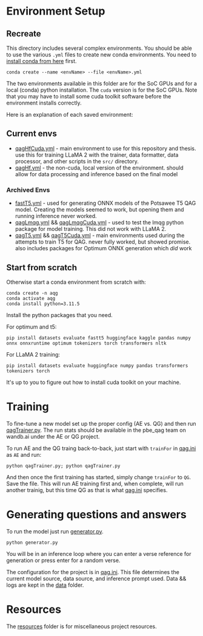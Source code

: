# Environment Setup
## Recreate
This directory includes several complex environments. You should be able to use the various `.yml` files to create new conda environments. You need to [install conda from here](https://docs.anaconda.com/free/miniconda/) first.
```
conda create --name <envName> --file <envName>.yml
```
The two environments available in this folder are for the SoC GPUs and for a local (conda) python installation. The `cuda` version is for the SoC GPUs. Note that you may have to install some cuda toolkit software before the environment installs correctly.

Here is an explanation of each saved environment:
## Current envs
* [qagHfCuda.yml](archive/qagHfCuda.yml) - main environment to use for this repository and thesis. use this for training LLaMA 2 with the trainer, data formatter, data processor, and other scripts in the `src/` directory.
* [qagHf.yml](archive/qagHf.yml) - the non-cuda, local version of the environment. should allow for data processing and inference based on the final model

### Archived Envs
* [fastT5.yml](archive/fastT5.yml) - used for generating ONNX models of the Potsawee T5 QAG model. Creating the models seemed to work, but opening them and running inference never worked.
* [qagLmqg.yml](archive/qagLmqg.yml) && [qagLmqgCuda.yml](archive/qagLmqgCuda.yml) - used to test the lmqg python package for model training. This did not work with LLaMA 2.
* [qagT5.yml](archive/qagT5.yml) && [qagT5Cuda.yml](archive/qagT5Cuda.yml) - main environments used during the attempts to train T5 for QAG. never fully worked, but showed promise. also includes packages for Optimum ONNX generation which *did* work

## Start from scratch
Otherwise start a conda environment from scratch with:

```
conda create -n aqg
conda activate aqg
conda install python=3.11.5
```

Install the python packages that you need.

For optimum and t5:
```
pip install datasets evaluate fastt5 huggingface kaggle pandas numpy onnx onnxruntime optimum tokenizers torch transformers nltk
```

For LLaMA 2 training:
```
pip install datasets evaluate huggingface numpy pandas transformers tokenizers torch
```

It's up to you to figure out how to install cuda toolkit on your machine.

# Training
To fine-tune a new model set up the proper config (AE vs. QG) and then run [qagTrainer.py](src/qagTrainer.py). The run stats should be available in the pbe_qag team on wandb.ai under the AE or QG project.

To run AE and the QG traing back-to-back, just start with `trainFor` in [qag.ini](src/qag.ini) as `AE` and run:
```
python qagTrainer.py; python qagTrainer.py
```
And then once the first training has started, simply change `trainFor` to `QG`. Save the file. This will run AE training first and, when complete, will run another trainig, but this time QG as that is what [qag.ini](src/qag.ini) specifies.

# Generating questions and answers
To run the model just run [generator.py](src/generator.py).
```
python generator.py
```
You will be in an inference loop where you can enter a verse reference for generation or press enter for a random verse.

The configuration for the project is in [qag.ini](src/qag.ini). This file determines the current model source, data source, and inference prompt used. Data && logs are kept in the [data](data/) folder.

# Resources
The [resources](resources/) folder is for miscellaneous project resources.
